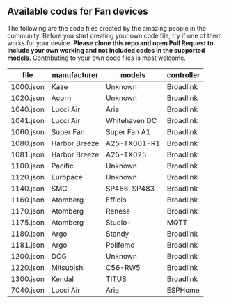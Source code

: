 ## Available codes for Fan devices

The following are the code files created by the amazing people in the community. Before you start creating your own code file, try if one of them works for your device. **Please clone this repo and open Pull Request to include your own working and not included codes in the supported models.** Contributing to your own code files is most welcome.

<!-- MARKDOWN-AUTO-DOCS:START (JSON_TO_HTML_TABLE:src=./docs/fan_codes.json) -->
<table class="JSON-TO-HTML-TABLE"><thead><tr><th class="file-th">file</th><th class="manufacturer-th">manufacturer</th><th class="models-th">models</th><th class="controller-th">controller</th></tr></thead><tbody ><tr ><td class="file-td td_text">1000.json</td><td class="manufacturer-td td_text">Kaze</td><td class="models-td td_text">Unknown</td><td class="controller-td td_text">Broadlink</td></tr>
<tr ><td class="file-td td_text">1020.json</td><td class="manufacturer-td td_text">Acorn</td><td class="models-td td_text">Unknown</td><td class="controller-td td_text">Broadlink</td></tr>
<tr ><td class="file-td td_text">1040.json</td><td class="manufacturer-td td_text">Lucci Air</td><td class="models-td td_text">Aria</td><td class="controller-td td_text">Broadlink</td></tr>
<tr ><td class="file-td td_text">1041.json</td><td class="manufacturer-td td_text">Lucci Air</td><td class="models-td td_text">Whitehaven DC</td><td class="controller-td td_text">Broadlink</td></tr>
<tr ><td class="file-td td_text">1060.json</td><td class="manufacturer-td td_text">Super Fan</td><td class="models-td td_text">Super Fan A1</td><td class="controller-td td_text">Broadlink</td></tr>
<tr ><td class="file-td td_text">1080.json</td><td class="manufacturer-td td_text">Harbor Breeze</td><td class="models-td td_text">A25-TX001-R1</td><td class="controller-td td_text">Broadlink</td></tr>
<tr ><td class="file-td td_text">1081.json</td><td class="manufacturer-td td_text">Harbor Breeze</td><td class="models-td td_text">A25-TX025</td><td class="controller-td td_text">Broadlink</td></tr>
<tr ><td class="file-td td_text">1100.json</td><td class="manufacturer-td td_text">Pacific</td><td class="models-td td_text">Unknown</td><td class="controller-td td_text">Broadlink</td></tr>
<tr ><td class="file-td td_text">1120.json</td><td class="manufacturer-td td_text">Europace</td><td class="models-td td_text">Unknown</td><td class="controller-td td_text">Broadlink</td></tr>
<tr ><td class="file-td td_text">1140.json</td><td class="manufacturer-td td_text">SMC</td><td class="models-td td_text">SP486, SP483</td><td class="controller-td td_text">Broadlink</td></tr>
<tr ><td class="file-td td_text">1160.json</td><td class="manufacturer-td td_text">Atomberg</td><td class="models-td td_text">Efficio</td><td class="controller-td td_text">Broadlink</td></tr>
<tr ><td class="file-td td_text">1170.json</td><td class="manufacturer-td td_text">Atomberg</td><td class="models-td td_text">Renesa</td><td class="controller-td td_text">Broadlink</td></tr>
<tr ><td class="file-td td_text">1175.json</td><td class="manufacturer-td td_text">Atomberg</td><td class="models-td td_text">Studio+</td><td class="controller-td td_text">MQTT</td></tr>
<tr ><td class="file-td td_text">1180.json</td><td class="manufacturer-td td_text">Argo</td><td class="models-td td_text">Standy</td><td class="controller-td td_text">Broadlink</td></tr>
<tr ><td class="file-td td_text">1181.json</td><td class="manufacturer-td td_text">Argo</td><td class="models-td td_text">Polifemo</td><td class="controller-td td_text">Broadlink</td></tr>
<tr ><td class="file-td td_text">1200.json</td><td class="manufacturer-td td_text">DCG</td><td class="models-td td_text">Unknown</td><td class="controller-td td_text">Broadlink</td></tr>
<tr ><td class="file-td td_text">1220.json</td><td class="manufacturer-td td_text">Mitsubishi</td><td class="models-td td_text">C56-RW5</td><td class="controller-td td_text">Broadlink</td></tr>
<tr ><td class="file-td td_text">1300.json</td><td class="manufacturer-td td_text">Kendal</td><td class="models-td td_text">TITUS</td><td class="controller-td td_text">Broadlink</td></tr>
<tr ><td class="file-td td_text">7040.json</td><td class="manufacturer-td td_text">Lucci Air</td><td class="models-td td_text">Aria</td><td class="controller-td td_text">ESPHome</td></tr></tbody></table>
<!-- MARKDOWN-AUTO-DOCS:END -->
